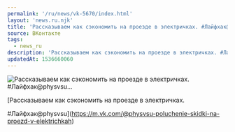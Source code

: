 ```yaml
---
permalink: '/ru/news/vk-5670/index.html'
layout: 'news.ru.njk'
title: 'Рассказываем как сэкономить на проезде в электричках. #Лайфхак@physvsu'
source: ВКонтакте
tags:
  - news_ru
description: 'Рассказываем как сэкономить на проезде в электричках. #Лайфхак@physvsu…'
updatedAt: 1536660060
---
```

![Рассказываем как сэкономить на проезде в электричках. #Лайфхак@physvsu…](https://sun9-25.userapi.com/impf/c830108/v830108714/192e30/f9zFEH1dSv8.jpg?size=1200x675&quality=96&proxy=1&sign=687165c5ef985008c0636ca6dd37761b&c_uniq_tag=g5oc_3dNuX3hri94T4w_qimVFMGqkoczfM9eq59MDtg&type=album)

[Рассказываем как сэкономить на проезде в электричках.

#Лайфхак@physvsu](https://m.vk.com/@physvsu-poluchenie-skidki-na-proezd-v-elektrichkah)
